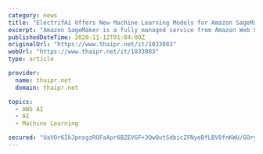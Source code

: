 ```yaml
---
category: news
title: "ElectrifAi Offers New Machine Learning Models for Amazon SageMaker"
excerpt: "Amazon SageMaker is a fully managed service from Amazon Web Services (AWS) that provides every developer and data scientist with the ability to build, train, and deploy ML models quickly. Delivering fast and reliable results, ElectrifAi is pleased to ..."
publishedDateTime: 2020-11-12T01:04:00Z
originalUrl: "https://www.thaipr.net/it/1033083"
webUrl: "https://www.thaipr.net/it/1033083"
type: article

provider:
  name: thaipr.net
  domain: thaipr.net

topics:
  - AWS AI
  - AI
  - Machine Learning

secured: "UaVOr6IkJpnsgzROFaApr6BZEVGF+3QwQutSdbicZFNyeBfLBV8fnKWU/GOryJE3vxJ47LI/FnoxPOjaEy/O5q19c7+/nwLMwJGf8spcFo1PoRBLVE+R1dwqCEsrXevfZjA43+LSUanr60w+sifBMSKn0Yh9R1fHdaE6gIMYiWNkvT/DmIpnourYZoEYMSmxQKofEj9SkhWaFQfkMQ/atks49L9NffaN/rzXhDVmq5g66CZ4C3DnwvT2855/y497psyNobK6xxKM4QAJ2FZnNtlNP2/qQ9K8Ul6vD30Fyn4a51dOoWOT12p+U/5dHQlFhHJA77dEXvqNO0vS1xvNTJc1earvC1TBnAdI8e21RNg=;DtyUO3Z+VokRu6uEHAfEmQ=="
---
```


